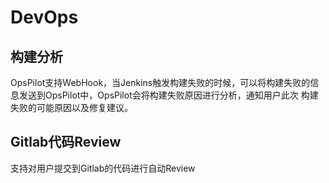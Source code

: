 # DevOps

## 构建分析

OpsPilot支持WebHook，当Jenkins触发构建失败的时候，可以将构建失败的信息发送到OpsPilot中，OpsPilot会将构建失败原因进行分析，通知用户此次
构建失败的可能原因以及修复建议。

## Gitlab代码Review

支持对用户提交到Gitlab的代码进行自动Review